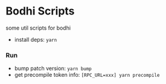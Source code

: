 # Bodhi Scripts
some util scripts for bodhi

- install deps: `yarn`

### Run
- bump patch version: `yarn bump`
- get precompile token info: `[RPC_URL=xxx] yarn precompile`
